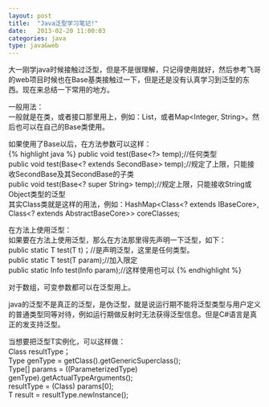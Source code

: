 ```yaml
---
layout: post
title:  "Java泛型学习笔记!"
date:   2013-02-20 11:00:03
categories: java
type: java&web
---
```


大一刚学java时候接触过泛型，但是不是很理解，只记得<T>使用就好，然后参考飞哥的web项目时候也在Base基类接触过一下，但是还是没有认真学习到泛型的东西。现在来总结一下常用的地方。

一般用法：  
一般就是在类，或者接口那里用上，例如：List<String>，或者Map<Integer, String>。然后也可以在自己的Base类使用<T>。

如果使用了Base<T>以后，在方法参数可以这样：  
{% highlight java %}
public void test(Base<?> temp);//任何类型  
public void test(Base<? extends SecondBase> temp);//规定了上限，只能接收SecondBase及其SecondBase的子类     
public void test(Base<? super String> temp);//规定上限，只能接收String或Object类型的泛型  
其实Class类就是这样的用法，例如：HashMap<Class<? extends IBaseCore>, Class<? extends AbstractBaseCore>> coreClasses;  

在方法上使用泛型：  
如果要在方法上使用泛型，那么在方法那里得先声明一下泛型，如下：  
public static <T> T test(T t)；//<T>是声明泛型，这里是任何类型。  
public static <T extends Base> T test(T param);//加入限定  
public static <T extends Base> Info<T> test(Info<T> param);//这样使用也可以
{% endhighlight %}

对于数组，可变参数都可以在泛型用上。


java的泛型不是真正的泛型，是伪泛型，就是说运行期不能将泛型类型与用户定义的普通类型同等对待，例如运行期做反射时无法获得泛型信息。但是C#语言是真正的发支持泛型。

当想要把泛型T实例化，可以这样做：  
Class<T> resultType；  
Type genType = getClass().getGenericSuperclass();  
Type[] params = ((ParameterizedType) genType).getActualTypeArguments();  
resultType = (Class) params[0];  
T result = resultType.newInstance();  
   